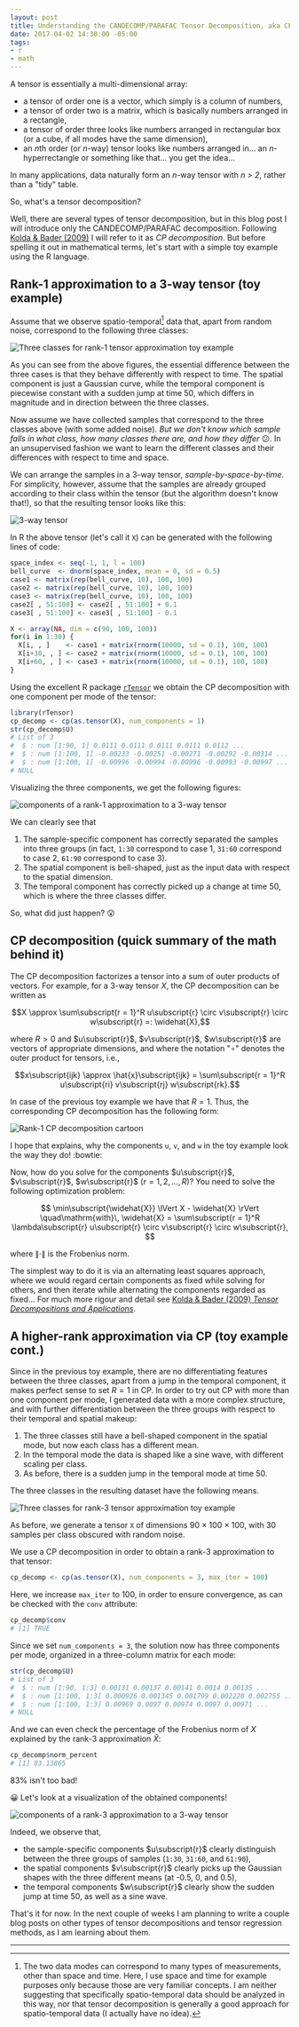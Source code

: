 ```yaml
---
layout: post
title: Understanding the CANDECOMP/PARAFAC Tensor Decomposition, aka CP; with R code
date: 2017-04-02 14:30:00 -05:00
tags:
- r
- math
---
```


A tensor is essentially a multi-dimensional array:

- a tensor of order one is a vector, which simply is a column of numbers,
- a tensor of order two is a matrix, which is basically numbers arranged in a rectangle,
- a tensor of order three looks like numbers arranged in rectangular box (or a cube, if all modes have the same dimension),
- an *n*th order (or *n*-way) tensor looks like numbers arranged in... an $n$-hyperrectangle or something like that... you get the idea...

In many applications, data naturally form an *n*-way tensor with *n > 2*, rather than a "tidy" table.

So, what's a tensor decomposition?

Well, there are several types of tensor decomposition, but in this blog post I will introduce only the CANDECOMP/PARAFAC decomposition. Following [Kolda & Bader (2009)](http://epubs.siam.org/doi/abs/10.1137/07070111X?journalCode=siread&) I will refer to it as *CP decomposition*. But before spelling it out in mathematical terms, let's start with a simple toy example using the R language.

## Rank-1 approximation to a 3-way tensor (toy example)

Assume that we observe spatio-temporal[^1] data that, apart from random noise, correspond to the following three classes:

![Three classes for rank-1 tensor approximation toy example](../images/CP_tensor_decomposition/cases_for_rank-1_approx.png)

As you can see from the above figures, the essential difference between the three cases is that they behave differently with respect to time. The spatial component is just a Gaussian curve, while the temporal component is piecewise constant with a sudden jump at time 50, which differs in magnitude and in direction between the three classes.

Now assume we have collected samples that correspond to the three classes above (with some added noise). *But we don't know which sample falls in what class, how many classes there are, and how they differ* :confused:. In an unsupervised fashion we want to learn the different classes and their differences with respect to time and space.

We can arrange the samples in a 3-way tensor, *sample-by-space-by-time*. For simplicity, however, assume that the samples are already grouped according to their class within the tensor (but the algorithm doesn't know that!), so that the resulting tensor looks like this:

![3-way tensor](../images/CP_tensor_decomposition/3-modal_tensor.png)

In R the above tensor (let's call it `X`) can be generated with the following lines of code:

```R
space_index <- seq(-1, 1, l = 100)
bell_curve  <- dnorm(space_index, mean = 0, sd = 0.5)
case1 <- matrix(rep(bell_curve, 10), 100, 100)
case2 <- matrix(rep(bell_curve, 10), 100, 100)
case3 <- matrix(rep(bell_curve, 10), 100, 100)
case2[ , 51:100] <- case2[ , 51:100] + 0.1
case3[ , 51:100] <- case3[ , 51:100] - 0.1

X <- array(NA, dim = c(90, 100, 100))
for(i in 1:30) {
  X[i, , ]    <- case1 + matrix(rnorm(10000, sd = 0.1), 100, 100)
  X[i+30, , ] <- case2 + matrix(rnorm(10000, sd = 0.1), 100, 100)
  X[i+60, , ] <- case3 + matrix(rnorm(10000, sd = 0.1), 100, 100)
}
```

Using the excellent R package [`rTensor`](https://cran.r-project.org/package=rTensor) we obtain the CP decomposition with one component per mode of the tensor:

```R
library(rTensor)
cp_decomp <- cp(as.tensor(X), num_components = 1)
str(cp_decomp$U)
# List of 3
#  $ : num [1:90, 1] 0.0111 0.0111 0.0111 0.0111 0.0112 ...
#  $ : num [1:100, 1] -0.00233 -0.00251 -0.00271 -0.00292 -0.00314 ...
#  $ : num [1:100, 1] -0.00996 -0.00994 -0.00996 -0.00993 -0.00997 ...
# NULL
```

Visualizing the three components, we get the following figures:

![components of a rank-1 approximation to a 3-way tensor](../images/CP_tensor_decomposition/rank-1_approx.png)

We can clearly see that
1. The sample-specific component has correctly separated the samples into three groups (in fact, `1:30` correspond to case 1, `31:60` correspond to case 2, `61:90` correspond to case 3).
2. The spatial component is bell-shaped, just as the input data with respect to the spatial dimension.
3. The temporal component has correctly picked up a change at time 50, which is where the three classes differ.

So, what did just happen? :astonished:

## CP decomposition (quick summary of the math behind it)

The CP decomposition factorizes a tensor into a sum of outer products of vectors. For example, for a 3-way tensor $X$, the CP decomposition can be written as

$$X \approx \sum\subscript{r = 1}^R u\subscript{r} \circ v\subscript{r} \circ w\subscript{r} =: \widehat{X},$$

where $R>0$ and $u\subscript{r}$, $v\subscript{r}$, $w\subscript{r}$ are vectors of appropriate dimensions, and where the notation "$\circ$" denotes the outer product for tensors, i.e.,

$$x\subscript{ijk} \approx \hat{x}\subscript{ijk} = \sum\subscript{r = 1}^R u\subscript{ri} v\subscript{rj} w\subscript{rk}.$$

In case of the previous toy example we have that $R = 1$. Thus, the corresponding CP decomposition has the following form:

![Rank-1 CP decomposition cartoon](../images/CP_tensor_decomposition/rank-1_decomposition_cartoon.png)

I hope that explains, why the components `u`, `v`, and `w` in the toy example look the way they do! :bowtie:

Now, how do you solve for the components $u\subscript{r}$, $v\subscript{r}$, $w\subscript{r}$ ($r = 1, 2, \ldots, R$)? You need to solve the following optimization problem:

$$
\min\subscript{\widehat{X}} \lVert X - \widehat{X} \rVert \quad\mathrm{with}\, \widehat{X} = \sum\subscript{r = 1}^R \lambda\subscript{r} u\subscript{r} \circ v\subscript{r} \circ w\subscript{r},
$$

where $\lVert \cdot \rVert$ is the Frobenius norm.

The simplest way to do it is via an alternating least squares approach, where we would regard certain components as fixed while solving for others, and then iterate while alternating the components regarded as fixed... For much more rigour and detail see [Kolda & Bader (2009) *Tensor Decompositions and Applications*](http://epubs.siam.org/doi/abs/10.1137/07070111X?journalCode=siread&).

## A higher-rank approximation via CP (toy example cont.)

Since in the previous toy example, there are no differentiating features between the three classes, apart from a jump in the temporal component, it makes perfect sense to set $R = 1$ in CP. In order to try out CP with more than one component per mode, I generated data with a more complex structure, and with further differentiation between the three groups with respect to their temporal and spatial makeup:

1. The three classes still have a bell-shaped component in the spatial mode, but now each class has a different mean.
2. In the temporal mode the data is shaped like a sine wave, with different scaling per class.
3. As before, there is a sudden jump in the temporal mode at time 50.

The three classes in the resulting dataset have the following means.

![Three classes for rank-3 tensor approximation toy example](../images/CP_tensor_decomposition/cases_for_rank-3_approx.png)

As before, we generate a tensor `X` of dimensions 90 &times; 100 &times; 100, with 30 samples per class obscured with random noise.

<!---
```R
# bell-shaped spatial component with different means
space_index <- seq(-1, 1, l = 100)
case1 <- matrix(rep(dnorm(space_index, mean = 0, sd = 0.3), 10), 100, 100)
case2 <- matrix(rep(dnorm(space_index, mean = 0.5, sd = 0.3), 10), 100, 100)
case3 <- matrix(rep(dnorm(space_index, mean = -0.5, sd = 0.3), 10), 100, 100)
# sine-shaped temporal component
sine_wave <- sin(seq(-4*pi, 4*pi, l = 100))
sine_mat  <- matrix(rep(sine_wave, each = 100), 100, 100)
case1 <- case1 + 0.3 * sine_mat
case2 <- case2 + 0.6 * sine_mat
case3 <- case3 + 0.9 * sine_mat
# suddent drops in the temporal component
case2[ , 51:100] <- case2[ , 51:100] + 0.1
case3[ , 51:100] <- case3[ , 51:100] - 0.1

X <- array(NA, dim = c(90, 100, 100))
for(i in 1:30) {
  X[i, , ] <- case1 + matrix(rnorm(10000, sd = 0.1), 100, 100)
  X[i+30, , ] <- case2 + matrix(rnorm(10000, sd = 0.1), 100, 100)
  X[i+60, , ] <- case3 + matrix(rnorm(10000, sd = 0.1), 100, 100)
}
```
--->

We use a CP decomposition in order to obtain a rank-3 approximation to that tensor:

```R
cp_decomp <- cp(as.tensor(X), num_components = 3, max_iter = 100)
```

Here, we increase `max_iter` to 100, in order to ensure convergence, as can be checked with the `conv` attribute:

```R
cp_decomp$conv
# [1] TRUE
```

Since we set `num_components = 3`, the solution now has three components per mode, organized in a three-column matrix for each mode:

```R
str(cp_decomp$U)
# List of 3
#  $ : num [1:90, 1:3] 0.00131 0.00137 0.00141 0.0014 0.00135 ...
#  $ : num [1:100, 1:3] 0.000926 0.001345 0.001799 0.002228 0.002755 ...
#  $ : num [1:100, 1:3] 0.00969 0.0097 0.00974 0.0097 0.00971 ...
# NULL
```

And we can even check the percentage of the Frobenius norm of $X$ explained by the rank-3 approximation $\widehat{X}$:

```R
cp_decomp$norm_percent
# [1] 83.13865
```

83% isn't too bad!

:grinning: Let's look at a visualization of the obtained components!

![components of a rank-3 approximation to a 3-way tensor](../images/CP_tensor_decomposition/rank-3_approx.png)

Indeed, we observe that,

- the sample-specific components $u\subscript{r}$ clearly distinguish between the three groups of samples (`1:30`, `31:60`, and `61:90`),
- the spatial components $v\subscript{r}$ clearly picks up the Gaussian shapes with the three different means (at -0.5, 0, and 0.5),
- the temporal components $w\subscript{r}$ clearly show the sudden jump at time 50, as well as a sine wave.

That's it for now. In the next couple of weeks I am planning to write a couple blog posts on other types of tensor decompositions and tensor regression methods, as I am learning about them.

--------------------------------------

[^1]: The two data modes can correspond to many types of measurements, other than space and time. Here, I use space and time for example purposes only because those are very familiar concepts. I am neither suggesting that specifically spatio-temporal data should be analyzed in this way, nor that tensor decomposition is generally a good approach for spatio-temporal data (I actually have no idea).
